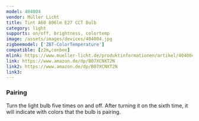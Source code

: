 ```yaml
---
model: 404004
vendor: Müller Licht 
title: Tint A60 806lm E27 CCT Bulb
category: light
supports: on/off, brightness, colortemp
image: /assets/images/devices/404004.jpg
zigbeemodel: ['ZBT-ColorTemperature']
compatible: [z2m,conbee]
mlink: https://www.mueller-licht.de/produktinformationen/artikel/404004/
link: https://www.amazon.de/dp/B07XCNXT2N
link2: https://www.amazon.de/dp/B07XCNXT2N
link3: 
---
```

### Pairing
Turn the light bulb five times on and off. After turning it on the sixth time,
it will indicate with colors that the bulb is pairing.



